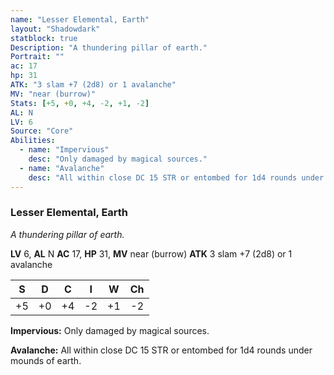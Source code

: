 ```yaml
---
name: "Lesser Elemental, Earth"
layout: "Shadowdark"
statblock: true
Description: "A thundering pillar of earth."
Portrait: ""
ac: 17
hp: 31
ATK: "3 slam +7 (2d8) or 1 avalanche"
MV: "near (burrow)"
Stats: [+5, +0, +4, -2, +1, -2]
AL: N
LV: 6
Source: "Core"
Abilities:
  - name: "Impervious"
    desc: "Only damaged by magical sources."
  - name: "Avalanche"
    desc: "All within close DC 15 STR or entombed for 1d4 rounds under mounds of earth."
---
```


### Lesser Elemental, Earth

_A thundering pillar of earth._

**LV** 6, **AL** N
**AC** 17, **HP** 31, **MV** near (burrow)
**ATK** 3 slam +7 (2d8) or 1 avalanche

|  S  |  D  |  C  |  I  |  W  |  Ch  |
|:---:|:---:|:---:|:---:|:---:|:----:|
| +5 | +0 | +4 | -2 | +1 | -2 |

**Impervious:** Only damaged by magical sources.

**Avalanche:** All within close DC 15 STR or entombed for 1d4 rounds under mounds of earth.

